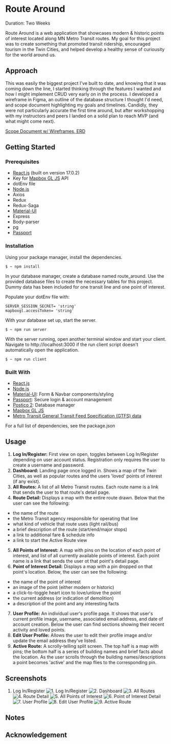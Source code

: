 # Route Around

Duration: Two Weeks

Route Around is a web application that showcases modern & historic points of interest located along MN Metro Transit routes. My goal for this project was to create something that promoted transit ridership, encouraged tourism in the Twin Cities, and helped develop a healthy sense of curiousity for the world around us. 

## Approach

This was easily the biggest project I've built to date, and knowing that it was coming down the line, I started thinking through the features I wanted and how I might implement CRUD very early on in the process. I developed a wireframe in Figma, an outline of the database structure I thought I'd need, and scope document highlighting my goals and timelines. Candidly, they were not particularly accurate the first time around, but after workshopping with my instructors and peers I landed on a solid plan to reach MVP (and what might come next).

[Scope Document w/ Wireframes, ERD](https://docs.google.com/document/d/1XGXvDvByzFVY3iMQnAQt6xVA3N8h_I7nvBNPS5x4HhM/edit?usp=sharing)

## Getting Started

### Prerequisites
- [React.js](https://beta.reactjs.org/) (built on version 17.0.2)
- Key for [Mapbox GL JS](https://docs.mapbox.com/mapbox-gl-js/guides/) API
- dotEnv file
- [Node.js](https://nodejs.org/en/docs/)
- Axios
- Redux
- Redux-Saga
- [Material-UI](https://mui.com/)
- Express
- Body-parser
- pg
- [Passport](https://www.passportjs.org/)


### Installation

Using your package manager, install the dependencies.
```
$ ~ npm install
```

In your database manager, create a database named route_around. Use the provided database files to create the necessary tables for this project. Dummy data has been included for one transit line and one point of interest.

Populate your dotEnv file with:
```
SERVER_SESSION_SECRET= 'string' 
mapboxgl.accessToken= 'string'
```

With your database set up, start the server.
```
$ ~ npm run server
```

With the server running, open another terminal window and start your client. Navigate to http://localhost:3000 if the run client script doesn't automatically open the application.
```
$ ~ npm run client
```

### Built With

- [React.js](https://beta.reactjs.org/)
- [Node.js](https://nodejs.org/en/docs/)
- [Material-UI](https://mui.com/): Form & Navbar components/styling
- [Passport](https://www.passportjs.org/): Secure login & account management
- [Postico 2](https://eggerapps.at/postico2/): Database manager 
- [Mapbox GL JS](https://docs.mapbox.com/mapbox-gl-js/guides/)
- [Metro Transit General Transit Feed Specification (GTFS) data](https://svc.metrotransit.org/index.html)

For a full list of dependencies, see the package.json

## Usage

1. **Log In/Register:** First view on open, toggles between Log In/Register depending on user account status. Registration only requires the user to create a username and password.
2. **Dashboard:** Landing page once logged in. Shows a map of the Twin Cities, as well as popular routes and the users 'loved' points of interest (if any exist).
3. **All Routes:** A list of all Metro Transit routes. Each route name is a link that sends the user to that route's detail page.
4. **Route Detail:** Displays a map with the entire route drawn. Below that the user can see the following:
- the name of the route
- the Metro Transit agency responsible for operating that line
- what kind of vehicle that route uses (light rail/bus)
- a brief description of the route (start/end/major stops)
- a link to additional fare & schedule info
- a link to start the Active Route view
5. **All Points of Interest:** A map with pins on the location of each point of interest, and list of all currently available points of interest. Each point name is a link that sends the user ot that point's detail page.
6. **Point of Interest Detail:** Displays a map with a pin dropped on that point's location. Below, the user can see the following:
- the name of the point of interest
- an image of the point (either modern or historic)
- a click-to-toggle heart icon to love/unlove the point
- the current address (or indication of demolition)
- a description of the point and any interesting facts
7. **User Profile:** An individual user's profile page. It shows that user's current profile image, username, associated email address, and date of account creation. Below the user can find sections showing their recent activity and loved points.
8. **Edit User Profile:** Allows the user to edit their profile image and/or update the email address they've listed.
9. **Active Route:** A scrolly-telling split screen. The top half is a map with pins; the bottom half is a series of building names and brief facts about the location. As the user scrolls through the building names/descriptions a point becomes 'active' and the map flies to the corresponding pin. 

## Screenshots
1. Log In/Register ![1. Log In/Register](public/images/screenshots/1Login.png)
![2. Dashboard](public/images/screenshots/2Dashboard.png)
![3. All Routes](public/images/screenshots/3AllRoutes.png)
![4. Route Detail](public/images/screenshots/4RouteDetail.png)
![5. All Points of Interest](public/images/screenshots/5AllPOI.png)
![6. Point of Interest Detail](public/images/screenshots/6PointDetail.png)
![7. User Profile](public/images/screenshots/7UserProfile.png)
![8. Edit User Profile](public/images/screenshots/8EditProfile.png)
![9. Active Route](public/images/screenshots/9ActiveRoute.gif)

## Notes



## Acknowledgement


